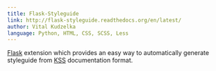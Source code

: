 ```yaml
---
title: Flask-Styleguide
link: http://flask-styleguide.readthedocs.org/en/latest/
author: Vital Kudzelka
language: Python, HTML, CSS, SCSS, Less
---
```


[Flask](http://flask.pocoo.org/) extension which provides an easy way to automatically generate styleguide from [KSS](http://warpspire.com/kss/) documentation format.
